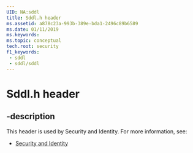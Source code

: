 ```yaml
---
UID: NA:sddl
title: Sddl.h header
ms.assetid: a878c23a-993b-389e-bda1-2496c89b6589
ms.date: 01/11/2019
ms.keywords: 
ms.topic: conceptual
tech.root: security
f1_keywords:
 - sddl
 - sddl/sddl
---
```


# Sddl.h header


## -description

This header is used by Security and Identity. For more information, see:

- [Security and Identity](../_security/index.md)

